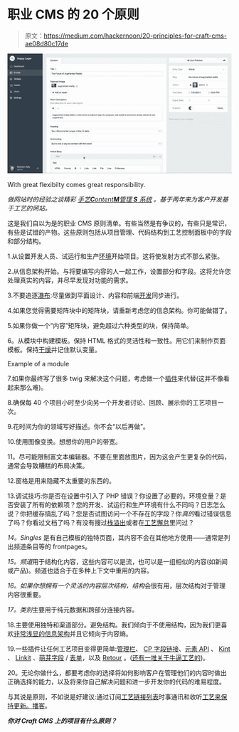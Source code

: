 # 职业 CMS 的 20 个原则

> 原文：<https://medium.com/hackernoon/20-principles-for-craft-cms-ae08d80c17de>

![](img/3e62cd2bc1f0e33c71ad00e954ae3c4c.png)

With great flexibilty comes great responsibility.

*做网站时的经验之谈精彩* [*手艺****C****ontent****M****管理* ***S*** *系统*](https://craftcms.com) *。基于两年来为客户开发基于工艺的网站。*

这是我们自以为是的职业 CMS 原则清单。有些当然是有争议的，有些只是常识，有些是试错的产物。这些原则包括从项目管理、代码结构到工艺控制面板中的字段和部分结构。

1.从设置开发人员、试运行和生产[环境](https://github.com/vlucas/phpdotenv)开始项目。这将使发射方式不那么紧张。

2.从信息架构开始。与将要编写内容的人一起工作，设置部分和字段。这将允许您处理真实的内容，并尽早发现对功能的需求。

3.不要追逐[瀑布](https://en.wikipedia.org/wiki/Waterfall_model):尽量做到平面设计、内容和前端[开发](https://hackernoon.com/tagged/development)同步进行。

4.如果您觉得需要矩阵块中的矩阵块，请重新考虑您的信息架构。你可能做错了。

5.如果你做一个“内容”矩阵块，避免超过六种类型的块，保持简单。

6。从模块中构建模板。保持 HTML 格式的灵活性和一致性。用它们来制作页面模板。保持[干燥](https://en.wikipedia.org/wiki/Don%27t_repeat_yourself)并记住默认变量。

Example of a module

7.如果你最终写了很多 twig 来解决这个问题，考虑做一个[插件](https://pluginfactory.io)来代替(这并不像看起来那么难)。

8.确保每 40 个项目小时至少向另一个开发者讨论、回顾、展示你的工艺项目一次。

9.花时间为你的领域写好描述。你不会“以后再做”。

10.使用图像变换。想想你的用户的带宽。

11。尽可能限制富文本编辑器。不要在里面放图片，因为这会产生更复杂的代码，通常会导致糟糕的布局决策。

12.窗格是用来隐藏不太重要的东西的。

13.调试技巧:你是否在设置中引入了 PHP 错误？你设置了必要的。环境变量？是否安装了所有的依赖项？您的开发、试运行和生产环境有什么不同吗？日志怎么说？你把缓存搞乱了吗？您是否试图访问一个不存在的字段？你*真的*看过错误信息了吗？你看过文档了吗？有没有搜过[栈溢出](https://craftcms.stackexchange.com/)或者在[工艺懈怠](https://craftcms.com/community)里问过？

*14。Singles* 是有自己模板的独特页面，其内容不会在其他地方使用——通常是列出频道条目等的 frontpages。

*15。频道*用于结构化内容，这些内容可以是流，也可以是一组相似的内容(如新闻或产品)。频道也适合于在多种上下文中重用的内容。

*16。如果你想拥有一个灵活的内容层次结构，结构*会很有用，层次结构对于管理内容很重要。

*17。类别*主要用于纯元数据和跨部分连接内容。

18.主要使用独特和渠道部分。避免结构。我们倾向于不使用结构，因为我们更喜欢[非常浅显的信息架构](https://alistapart.com/article/the-core-model-designing-inside-out-for-better-results)并且它倾向于内容熵。

19.一些插件让任何工艺项目变得更简单:[管理栏](https://github.com/wbrowar/adminbar)、 [CP 字段链接](https://github.com/mmikkel/CpFieldLinks-Craft)、[元素 API](https://github.com/craftcms/element-api) 、 [Kint](https://github.com/mildlygeeky/craft_kint) 、 [Linkit](https://github.com/fruitstudios/LinkIt) 、[萌芽字段](https://sprout.barrelstrengthdesign.com/craft-plugins/fields) / [表单](https://sprout.barrelstrengthdesign.com/craft-plugins/forms/)，以及 [Retour](https://github.com/nystudio107/retour) 。([还有一堆关于牛逼工艺的](https://github.com/chasegiunta/awesome-craft))。

20。无论你做什么，都要考虑你的选择将如何影响客户在管理他们的内容时做出正确选择的能力，以及将来你自己解决问题和进一步开发你的代码的难易程度。

与其说是原则，不如说是好建议:通过订阅[工艺链接列表](http://craftlinklist.com)时事通讯和收听[工艺来保持更新。播客](http://craftpodcast.com)。

***你对 Craft CMS 上的项目有什么原则？***
